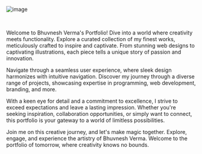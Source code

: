 ![image](https://github.com/MasterBhuvnesh/portfolio/assets/99537126/9fbd74c4-2c6e-40f8-b0e7-8e3a560223ab)


<br>

Welcome to Bhuvnesh Verma's Portfolio! Dive into a world where creativity meets functionality. Explore a curated collection of my finest works, meticulously crafted to inspire and captivate. From stunning web designs to captivating illustrations, each piece tells a unique story of passion and innovation.

Navigate through a seamless user experience, where sleek design harmonizes with intuitive navigation. Discover my journey through a diverse range of projects, showcasing expertise in programming, web development, branding, and more.

With a keen eye for detail and a commitment to excellence, I strive to exceed expectations and leave a lasting impression. Whether you're seeking inspiration, collaboration opportunities, or simply want to connect, this portfolio is your gateway to a world of limitless possibilities.

Join me on this creative journey, and let's make magic together. Explore, engage, and experience the artistry of Bhuvnesh Verma. Welcome to the portfolio of tomorrow, where creativity knows no bounds.
